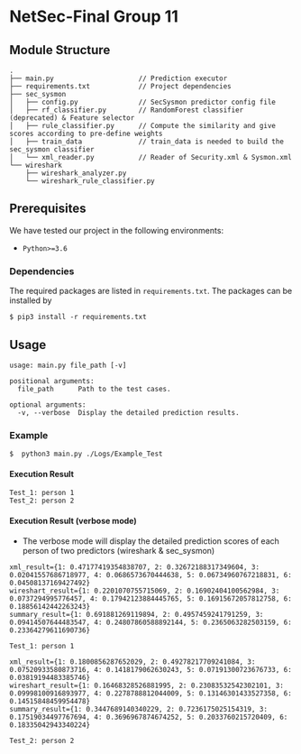 # NetSec-Final Group 11

## Module Structure
```
.
├── main.py                     // Prediction executor
├── requirements.txt            // Project dependencies
├── sec_sysmon
│   ├── config.py               // SecSysmon predictor config file
│   ├── rf_classifier.py        // RandomForest classifier (deprecated) & Feature selector 
│   ├── rule_classifier.py      // Compute the similarity and give scores according to pre-define weights
│   ├── train_data              // train_data is needed to build the sec_sysmon classifier
│   └── xml_reader.py           // Reader of Security.xml & Sysmon.xml
└── wireshark
    ├── wireshark_analyzer.py
    └── wireshark_rule_classifier.py
```

## Prerequisites

We have tested our project in the following environments:
* `Python>=3.6`

### Dependencies

The required packages are listed in `requirements.txt`. The packages can be installed by
```console
$ pip3 install -r requirements.txt
```

## Usage
```
usage: main.py file_path [-v]

positional arguments:
  file_path      Path to the test cases.

optional arguments:
  -v, --verbose  Display the detailed prediction results.
```

### Example
```consle
$  python3 main.py ./Logs/Example_Test
```
#### Execution Result
```console
Test_1: person 1
Test_2: person 2
```
#### Execution Result (verbose mode)
* The verbose mode will display the detailed prediction scores of each person of two predictors (wireshark & sec_sysmon)
```
xml_result={1: 0.47177419354838707, 2: 0.32672188317349604, 3: 0.02041557686718977, 4: 0.0686573670444638, 5: 0.06734960767218831, 6: 0.04508137169427492}
wireshart_result={1: 0.2201070755715069, 2: 0.16902404100562984, 3: 0.0737294995776457, 4: 0.17942123884445765, 5: 0.16915672057812758, 6: 0.18856142442263243}
summary_result={1: 0.691881269119894, 2: 0.4957459241791259, 3: 0.09414507644483547, 4: 0.24807860588892144, 5: 0.2365063282503159, 6: 0.23364279611690736}

Test_1: person 1

xml_result={1: 0.1800856287652029, 2: 0.49278217709241084, 3: 0.07520933580873716, 4: 0.1418179062630243, 5: 0.07191300723676733, 6: 0.03819194483385746}
wireshart_result={1: 0.16468328526881995, 2: 0.23083532542302101, 3: 0.09998100916893977, 4: 0.2278788812044009, 5: 0.13146301433527358, 6: 0.14515848459954478}
summary_result={1: 0.3447689140340229, 2: 0.7236175025154319, 3: 0.17519034497767694, 4: 0.3696967874674252, 5: 0.2033760215720409, 6: 0.18335042943340224}

Test_2: person 2
```